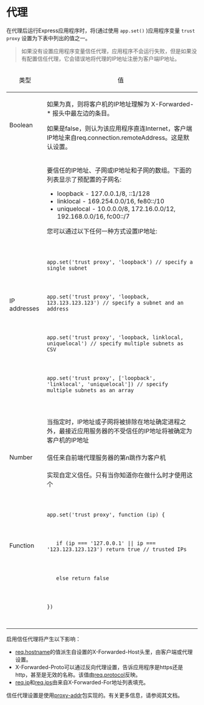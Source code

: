 ﻿# 代理

在代理后运行Express应用程序时，将(通过使用 `app.set()` )应用程序变量 `trust proxy` 设置为下表中列出的值之一。

> 如果没有设置应用程序变量信任代理，应用程序不会运行失败，但是如果没有配置信任代理，它会错误地将代理的IP地址注册为客户端IP地址。

<table>
  <thead>
    <tr>
      <td><p align="center">类型</p></td>
      <td><p align="center">值</p></td>
    </tr>
  </thead>
  <tbody>
    <tr>
      <td>Boolean</td>
      <td>
        <p>如果为真，则将客户机的IP地址理解为 X-Forwarded-* 报头中最左边的条目。</p>
        <p>如果是false，则认为该应用程序直连Internet，客户端IP地址来自req.connection.remoteAddress。这是默认设置。</p>
      </td>
    </tr><tr></tr>
    <tr>
      <td>IP addresses</td>
      <td>
        <p>要信任的IP地址、子网或IP地址和子网的数组。下面的列表显示了预配置的子网名:</p>
        <ul>
          <li>loopback - 127.0.0.1/8, ::1/128</li>
          <li>linklocal - 169.254.0.0/16, fe80::/10</li>
          <li>uniquelocal - 10.0.0.0/8, 172.16.0.0/12, 192.168.0.0/16, fc00::/7</li>
        </ul>
        <p>您可以通过以下任何一种方式设置IP地址:</p>
        <code>
          <p>app.set('trust proxy', 'loopback') // specify a single subnet</p>
          <p>app.set('trust proxy', 'loopback, 123.123.123.123') // specify a subnet and an address</p>
          <p>app.set('trust proxy', 'loopback, linklocal, uniquelocal') // specify multiple subnets as CSV</p>
          <p>app.set('trust proxy', ['loopback', 'linklocal', 'uniquelocal']) // specify multiple subnets as an array</p>
        </code>
        <p>当指定时，IP地址或子网将被排除在地址确定进程之外，最接近应用服务器的不受信任的IP地址将被确定为客户机的IP地址</p>
      </td>
    </tr><tr></tr>
    <tr>
      <td>Number</td>
      <td>信任来自前端代理服务器的第n跳作为客户机</td>
    </tr><tr></tr>
    <tr>
      <td>Function</td>
      <td>
        <p>实现自定义信任。只有当你知道你在做什么时才使用这个</p>
        <code>
          <p>app.set('trust proxy', function (ip) {</p>
            <p>   if (ip === '127.0.0.1' || ip === '123.123.123.123') return true // trusted IPs</p>
            <p>   else return false</p>
          <p>})</p>
        </code>
      </td>
    </tr>
  </tbody>
</table>

启用信任代理将产生以下影响：
  -  [req.hostname](http://expressjs.com/en/api.html#req.hostname)的值派生自设置的X-Forwarded-Host头里，由客户端或代理设置。
  -  X-Forwarded-Proto可以通过反向代理设置，告诉应用程序是https还是http，甚至是无效的名称。该值由[req.protocol](http://expressjs.com/en/api.html#req.protocol)反映。
  -  [req.ip](http://expressjs.com/en/api.html#req.ip)和[req.ips](http://expressjs.com/en/api.html#req.ips)由来自X-Forwarded-For地址列表填充。

信任代理设置是使用[proxy-addr](https://www.npmjs.com/package/proxy-addr)包实现的。有关更多信息，请参阅其文档。